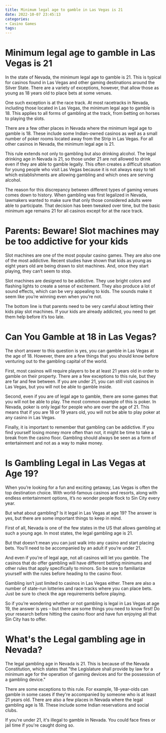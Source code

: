```yaml
---
title: Minimum legal age to gamble in Las Vegas is 21
date: 2022-10-07 23:45:13
categories:
- Casino Games
tags:
---
```



#  Minimum legal age to gamble in Las Vegas is 21

In the state of Nevada, the minimum legal age to gamble is 21. This is typical for casinos found in Las Vegas and other gaming destinations around the Silver State. There are a variety of exceptions, however, that allow those as young as 18 years old to place bets at some venues.

One such exception is at the race track. At most racetracks in Nevada, including those located in Las Vegas, the minimum legal age to gamble is 18. This applies to all forms of gambling at the track, from betting on horses to playing the slots.

There are a few other places in Nevada where the minimum legal age to gamble is 18. These include some Indian-owned casinos as well as a small number of poker rooms located away from the Strip in Las Vegas. For all other casinos in Nevada, the minimum legal age is 21.

This rule extends not only to gambling but also drinking alcohol. The legal drinking age in Nevada is 21, so those under 21 are not allowed to drink even if they are able to gamble legally. This often creates a difficult situation for young people who visit Las Vegas because it is not always easy to tell which establishments are allowing gambling and which ones are serving alcohol.

The reason for this discrepancy between different types of gaming venues comes down to history. When gambling was first legalized in Nevada, lawmakers wanted to make sure that only those considered adults were able to participate. That decision has been tweaked over time, but the basic minimum age remains 21 for all casinos except for at the race track.

#  Parents: Beware! Slot machines may be too addictive for your kids

Slot machines are one of the most popular casino games. They are also one of the most addictive. Recent studies have shown that kids as young as eight years old are being drawn to slot machines. And, once they start playing, they can’t seem to stop.

Slot machines are designed to be addictive. They use bright colors and flashing lights to create a sense of excitement. They also produce a lot of sound effects, which can be very appealing to kids. The sounds make it seem like you’re winning even when you’re not.

The bottom line is that parents need to be very careful about letting their kids play slot machines. If your kids are already addicted, you need to get them help before it’s too late.

#  Can You Gamble at 18 in Las Vegas?

The short answer to this question is yes, you can gamble in Las Vegas at the age of 18. However, there are a few things that you should know before venturing out to the gambling capital of the world.

First, most casinos will require players to be at least 21 years old in order to gamble on their property. There are a few exceptions to this rule, but they are far and few between. If you are under 21, you can still visit casinos in Las Vegas, but you will not be able to gamble inside.

Second, even if you are of legal age to gamble, there are some games that you will not be able to play. The most common example of this is poker. In Nevada, poker is only legal for people who are over the age of 21. This means that if you are 18 or 19 years old, you will not be able to play poker at any casino in Las Vegas.

Finally, it is important to remember that gambling can be addictive. If you find yourself losing money more often than not, it might be time to take a break from the casino floor. Gambling should always be seen as a form of entertainment and not as a way to make money.

#  Is Gambling Legal in Las Vegas at Age 19?

When you’re looking for a fun and exciting getaway, Las Vegas is often the top destination choice. With world-famous casinos and resorts, along with endless entertainment options, it’s no wonder people flock to Sin City every year.

But what about gambling? Is it legal in Las Vegas at age 19? The answer is yes, but there are some important things to keep in mind.

First of all, Nevada is one of the few states in the US that allows gambling at such a young age. In most states, the legal gambling age is 21.

But that doesn’t mean you can just walk into any casino and start placing bets. You’ll need to be accompanied by an adult if you’re under 21.

And even if you’re of legal age, not all casinos will let you gamble. The casinos that do offer gambling will have different betting minimums and other rules that apply specifically to minors. So be sure to familiarize yourself with the rules before heading to the casino floor.

Gambling isn’t just limited to casinos in Las Vegas either. There are also a number of state-run lotteries and race tracks where you can place bets. Just be sure to check the age requirements before playing.

So if you’re wondering whether or not gambling is legal in Las Vegas at age 19, the answer is yes – but there are some things you need to know first! Do your research before hitting the casino floor and have fun enjoying all that Sin City has to offer.

#  What's the Legal gambling age in Nevada?

The legal gambling age in Nevada is 21. This is because of the Nevada Constitution, which states that "the Legislature shall provide by law for a minimum age for the operation of gaming devices and for the possession of a gambling device."

There are some exceptions to this rule. For example, 18-year-olds can gamble in some cases if they're accompanied by someone who is at least 21 years old. There are also a few places in Nevada where the legal gambling age is 18. These include some Indian reservations and social clubs.

If you're under 21, it's illegal to gamble in Nevada. You could face fines or jail time if you're caught doing so.